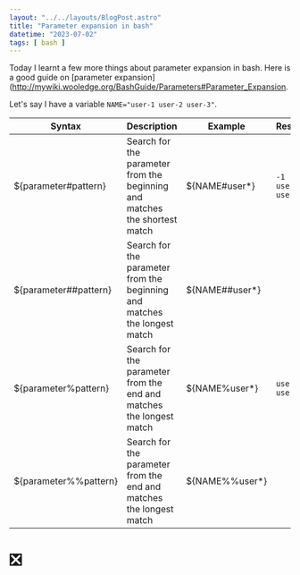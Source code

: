 ```yaml
---
layout: "../../layouts/BlogPost.astro"
title: "Parameter expansion in bash"
datetime: "2023-07-02"
tags: [ bash ]
---
```


Today I learnt a few more things about parameter expansion in bash. Here is a good guide
on [parameter expansion](http://mywiki.wooledge.org/BashGuide/Parameters#Parameter_Expansion.

Let's say I have a variable `NAME="user-1 user-2 user-3"`.

| Syntax                | Description                                                                | Example        | Result             |
|-----------------------|----------------------------------------------------------------------------|----------------|--------------------|
| ${parameter#pattern}  | Search for the parameter from the beginning and matches the shortest match | ${NAME#user*}  | `-1 user-2 user-3` |
| ${parameter##pattern} | Search for the parameter from the beginning and matches the longest match  | ${NAME##user*} | <empty>            |
| ${parameter%pattern}  | Search for the parameter from the end and matches the longest match        | ${NAME%user*}  | `user-1 user-2 `   |
| ${parameter%%pattern} | Search for the parameter from the end and matches the longest match        | ${NAME%%user*} | <empty>            |

# ❎